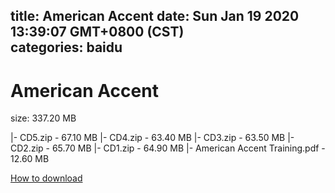 
title: American Accent
date: Sun Jan 19 2020 13:39:07 GMT+0800 (CST)    
categories: baidu
---

# American Accent
size: 337.20 MB
 
 
|- CD5.zip - 67.10 MB
|- CD4.zip - 63.40 MB
|- CD3.zip - 63.50 MB
|- CD2.zip - 65.70 MB
|- CD1.zip - 64.90 MB
|- American Accent Training.pdf - 12.60 MB

[How to download](https://bpcam.bemobtrk.com/go/2ceec3aa-1ca2-46d6-b9ff-aaa5c184517c?jno=2106)
